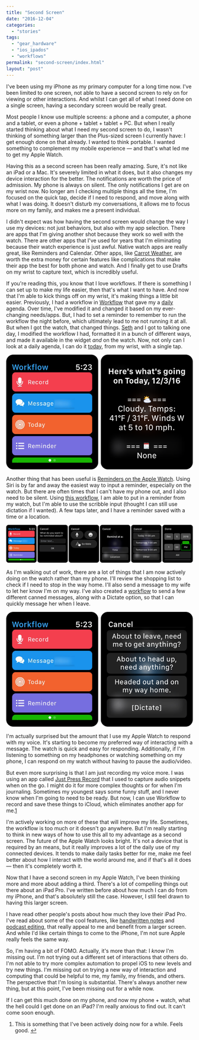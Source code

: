 ```yaml
---
title: "Second Screen"
date: "2016-12-04"
categories: 
  - "stories"
tags: 
  - "gear_hardware"
  - "ios_ipados"
  - "workflows"
permalink: "second-screen/index.html"
layout: "post"
---
```


I've been using my iPhone as my primary computer for a long time now. I've been limited to one screen, not able to have a second screen to rely on for viewing or other interactions. And whilst I can get all of what I need done on a single screen, having a secondary screen would be really great.

Most people I know use multiple screens: a phone and a computer, a phone and a tablet, or even a phone + tablet + tablet + PC. But when I really started thinking about what I need my second screen to do, I wasn't thinking of something larger than the Plus-sized screen I currently have: I get enough done on that already. I wanted to think portable. I wanted something to complement my mobile experience — and that's what led me to get my Apple Watch.

Having this as a second screen has been really amazing. Sure, it's not like an iPad or a Mac. It's severely limited in what it does, but it also changes my device interaction for the better. The notifications are worth the price of admission. My phone is always on silent. The only notifications I get are on my wrist now. No longer am I checking multiple things all the time, I'm focused on the quick tap, decide if I need to respond, and move along with what I was doing. It doesn't disturb my conversations, it allows me to focus more on my family, and makes me a present individual.

I didn't expect was how having the second screen would change the way I use my devices: not just behaviors, but also with my app selection. There are apps that I'm giving another shot because they work so well with the watch. There are other apps that I've used for years that I'm eliminating because their watch experience is just awful. Native watch apps are really great, like Reminders and Calendar. Other apps, like [Carrot Weather](https://geo.itunes.apple.com/us/app/carrot-weather-talking-forecast/id961390574?mt=8&uo=4&at=1001l4VZ&ct=ntwitter "Carrot Weather on the App Store"), are worth the extra money for certain features like complications that make their app the best for both phone and watch. And I finally get to use Drafts on my wrist to capture text, which is incredibly useful.

If you're reading this, you know that I love workflows. If there is something I can set up to make my life easier, then that's what I want to have. And now that I'm able to kick things off on my wrist, it's making things a little bit easier. Previously, I had a workflow in [Workflow](https://geo.itunes.apple.com/us/app/workflow-powerful-automation/id915249334?mt=8&uo=4&at=1001l4VZ&ct=ntwitter "Workflow on the App Store") that gave my a [daily](https://www.nahumck.me/the-daily/ "The Daily - nahumck.me") agenda. Over time, I've modified it and changed it based on my ever-changing needs/apps. But, I had to set a reminder to remember to run the workflow the night before, which ultimately lead to me not running it at all. But when I got the watch, that changed things. [Seth](http://sethclifford.me "Seth Clifford") and I got to talking one day, I modified the workflow I had, formatted it in a bunch of different ways, and made it available in the widget _and_ on the watch. Now, not only can I look at a daily agenda, I can do it [today](https://workflow.is/workflows/805360ba9c4a4a5b96dc768a31b66f5d "Today workflow"), from my wrist, with a single tap.

![](images/Image-12-3-16-5-25-PM.png)

Another thing that has been useful is [Reminders on the Apple Watch](https://www.nahumck.me/basic "Basic - nahumck.me"). Using Siri is by far and away the easiest way to input a reminder, especially on the watch. But there are often times that I can't have my phone out, and I also need to be silent. Using [this workflow](https://workflow.is/workflows/b7231e76075d4899afa4ae31753275f4 "Reminder workflow"), I am able to put in a reminder from my watch, but I'm able to use the scribble input (thought I can still use dictation if I wanted). A few taps later, and I have a reminder saved with a time or a location.

![](images/Image-12-3-16-6-48-PM.png)

As I'm walking out of work, there are a lot of things that I am now actively doing on the watch rather than my phone. I'll review the shopping list to check if I need to stop in the way home. I'll also send a message to my wife to let her know I'm on my way. I've also created a [workflow](https://workflow.is/workflows/beab3337780e4a01a34d0bba67dccd11 "Message workflow") to send a few different canned messages, along with a Dictate option, so that I can quickly message her when I leave.

![](images/Image-12-4-16-8-42-AM.png)

I'm actually surprised but the amount that I use my Apple Watch to respond with my voice. It's starting to become my preferred way of interacting with a message. The watch is quick and easy for responding. Additionally, if I'm listening to something on my headphones or watching something on my phone, I can respond on my watch without having to pause the audio/video.

But even more surprising is that I am just recording my voice more. I was using an app called [Just Press Record](https://geo.itunes.apple.com/us/app/just-press-record/id1033342465?mt=8&uo=4&at=1001l4VZ&ct=ntwitter "Just Press Record on the App Store") that I used to capture audio snippets when on the go. I might do it for more complex thoughts or for when I'm journaling. Sometimes my youngest says some funny stuff, and I never know when I'm going to need to be ready. But now, I can use Workflow to record and save these things to iCloud, which eliminates another app for me.[1](#fn1)

I'm actively working on more of these that will improve my life. Sometimes, the workflow is too much or it doesn't go anywhere. But I'm really starting to think in new ways of how to use this all to my advantage as a second screen. The future of the Apple Watch looks bright. It's not a device that is required by an means, but it really improves a lot of the daily use of my connected devices. It tends to make daily tasks better for me, make me feel better about how I interact with the world around me, and if that's all it does — then it's completely worth it.

Now that I have a second screen in my Apple Watch, I've been thinking more and more about adding a third. There's a lot of compelling things out there about an iPad Pro. I've written before about how much I can do from my iPhone, and that's absolutely still the case. However, I still feel drawn to having this larger screen.

I have read other people's posts about how much they love their iPad Pro. I've read about some of the cool features, like [handwritten notes](http://sethclifford.me/2016/11/a-return-to-form/ "Seth Clifford - A Return to Form") and [podcast editing](https://sixcolors.com/post/2015/11/editing-podcasts-on-ios-with-ferrite/ "Six Colors - Editing Podcasts on iOS with Ferrite"), that really appeal to me and benefit from a larger screen. And while I'd like certain things to come to the iPhone, I'm not sure Apple really feels the same way.

So, I'm having a bit of FOMO. Actually, it's more than that: I _know_ I'm missing out. I'm not trying out a different set of interactions that others do. I'm not able to try more complex automation to propel iOS to new levels and try new things. I'm missing out on trying a new way of interaction and computing that could be helpful to me, my family, my friends, and others. The perspective that I'm losing is substantial. There's always another new thing, but at this point, I've been missing out for a while now.

If I can get this much done on my phone, and now my phone + watch, what the hell could I get done on an iPad? I'm really anxious to find out. It can't come soon enough.

1. This is something that I've been actively doing now for a while. Feels good. [↩](#ffn1)
